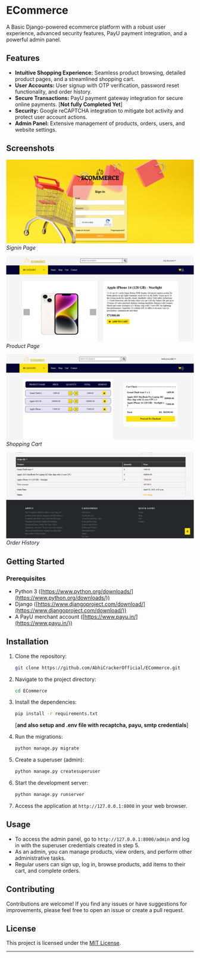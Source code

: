# ECommerce

A Basic Django-powered ecommerce platform with a robust user experience, advanced security features, PayU payment integration, and a powerful admin panel. 

## Features

* **Intuitive Shopping Experience:** Seamless product browsing, detailed product pages, and a streamlined shopping cart.
* **User Accounts:** User signup with OTP verification, password reset functionality, and order history.
* **Secure Transactions:** PayU payment gateway integration for secure online payments. [**Not fully Completed Yet**]
* **Security:** Google reCAPTCHA integration to mitigate bot activity and protect user account actions.
* **Admin Panel:** Extensive management of products, orders, users, and website settings.

## Screenshots

![Product Page](/screenshots/2.png)
*Signin Page*

![Product Page](/screenshots/4.png)
*Product Page*

![Shopping Cart](/screenshots/5.png)
*Shopping Cart*

![Shopping Cart](/screenshots/7.png)
*Order History*

## Getting Started

### Prerequisites

* Python 3 ([https://www.python.org/downloads/](https://www.python.org/downloads/))
* Django ([https://www.djangoproject.com/download/](https://www.djangoproject.com/download/))
* A PayU merchant account ([https://www.payu.in/](https://www.payu.in/))

## Installation

1. Clone the repository:

    ```bash
    git clone https://github.com/AbhiCrackerOfficial/ECommerce.git
    ```

2. Navigate to the project directory:

    ```bash
    cd ECommerce
    ```

3. Install the dependencies:

    ```bash
    pip install -r requirements.txt
    ```
    [**and also setup and .env file with recaptcha, payu, smtp credentials**]

4. Run the migrations:

    ```bash
    python manage.py migrate
    ```

5. Create a superuser (admin):

    ```bash
    python manage.py createsuperuser
    ```

6. Start the development server:

    ```bash
    python manage.py runserver
    ```

7. Access the application at `http://127.0.0.1:8000` in your web browser.

## Usage

- To access the admin panel, go to `http://127.0.0.1:8000/admin` and log in with the superuser credentials created in step 5.
- As an admin, you can manage products, view orders, and perform other administrative tasks.
- Regular users can sign up, log in, browse products, add items to their cart, and complete orders.

## Contributing

Contributions are welcome! If you find any issues or have suggestions for improvements, please feel free to open an issue or create a pull request.

## License

This project is licensed under the [MIT License](LICENSE).

---
